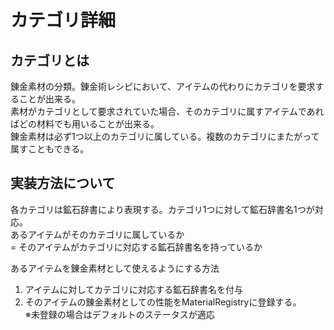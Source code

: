 # カテゴリ詳細

## カテゴリとは
錬金素材の分類。錬金術レシピにおいて、アイテムの代わりにカテゴリを要求することが出来る。  
素材がカテゴリとして要求されていた場合、そのカテゴリに属すアイテムであればどの材料でも用いることが出来る。  
錬金素材は必ず1つ以上のカテゴリに属している。複数のカテゴリにまたがって属すこともできる。

## 実装方法について

各カテゴリは鉱石辞書により表現する。カテゴリ1つに対して鉱石辞書名1つが対応。  
あるアイテムがそのカテゴリに属しているか  
= そのアイテムがカテゴリに対応する鉱石辞書名を持っているか  
 
あるアイテムを錬金素材として使えるようにする方法  
1. アイテムに対してカテゴリに対応する鉱石辞書名を付与
2. そのアイテムの錬金素材としての性能をMaterialRegistryに登録する。  
※未登録の場合はデフォルトのステータスが適応  